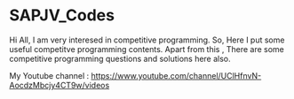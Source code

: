 # SAPJV_Codes

Hi All,
I am very interesed in competitive programming. So, Here I put some useful competitve programming contents. 
Apart from this , There are some competitive programming questions and solutions here also.

My Youtube channel :   https://www.youtube.com/channel/UClHfnvN-AocdzMbcjy4CT9w/videos
